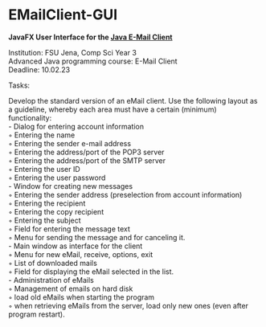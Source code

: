 # EMailClient-GUI
<p><strong>JavaFX User Interface for the <a href="https://github.com/xLPMG/EMailClient">Java E-Mail Client</a></strong></p>
<p>Institution: FSU Jena, Comp Sci Year 3<br />Advanced Java programming course: E-Mail Client<br />Deadline: 10.02.23</p>
<p>Tasks:</p>
<p>Develop the standard version of an eMail client. Use the following layout as a guideline, whereby each area must have a certain (minimum) functionality:<br />- Dialog for entering account information<br />◦ Entering the name<br />◦ Entering the sender e-mail address<br />◦ Entering the address/port of the POP3 server<br />◦ Entering the address/port of the SMTP server<br />◦ Entering the user ID<br />◦ Entering the user password<br />- Window for creating new messages<br />◦ Entering the sender address (preselection from account information)<br />◦ Entering the recipient<br />◦ Entering the copy recipient<br />◦ Entering the subject<br />◦ Field for entering the message text<br />◦ Menu for sending the message and for canceling it.<br />- Main window as interface for the client<br />◦ Menu for new eMail, receive, options, exit<br />◦ List of downloaded mails<br />◦ Field for displaying the eMail selected in the list.<br />- Administration of eMails<br />◦ Management of emails on hard disk<br />◦ load old eMails when starting the program<br />◦ when retrieving eMails from the server, load only new ones (even after program restart).</p>

